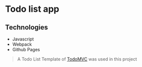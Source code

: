 # Todo list app

## Technologies

* Javascript
* Webpack
* Github Pages

> A Todo List Template of [TodoMVC](https://todomvc.com/) was used in this project

